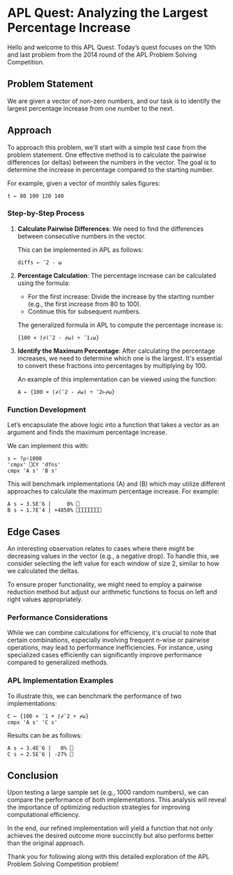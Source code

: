 
# APL Quest: Analyzing the Largest Percentage Increase

Hello and welcome to this APL Quest. Today’s quest focuses on the 10th and last problem from the 2014 round of the APL Problem Solving Competition.

## Problem Statement

We are given a vector of non-zero numbers, and our task is to identify the largest percentage increase from one number to the next.

## Approach

To approach this problem, we'll start with a simple test case from the problem statement. One effective method is to calculate the pairwise differences (or deltas) between the numbers in the vector. The goal is to determine the increase in percentage compared to the starting number. 

For example, given a vector of monthly sales figures:
```apl
t ← 80 100 120 140
```

### Step-by-Step Process

1. **Calculate Pairwise Differences**: 
   We need to find the differences between consecutive numbers in the vector.

   This can be implemented in APL as follows:
   ```apl
   diffs ← ¯2 - ⍵
   ```

2. **Percentage Calculation**:
   The percentage increase can be calculated using the formula:
   - For the first increase: Divide the increase by the starting number (e.g., the first increase from 80 to 100).
   - Continue this for subsequent numbers.

   The generalized formula in APL to compute the percentage increase is:
   ```apl
   {100 × ⌈⌿(¯2 - ⌿⍵) ÷ ¯1↓⍵}
   ```

3. **Identify the Maximum Percentage**:
   After calculating the percentage increases, we need to determine which one is the largest. It's essential to convert these fractions into percentages by multiplying by 100.

   An example of this implementation can be viewed using the function:
   ```apl
   A ← {100 × ⌈⌿(¯2 - ⌿⍵) ÷ ¯2⊢⌿⍵}
   ```

### Function Development

Let’s encapsulate the above logic into a function that takes a vector as an argument and finds the maximum percentage increase. 

We can implement this with:
```apl
s ← ?⍴⍨1000
'cmpx' ⎕CY 'dfns'
cmpx 'A s' 'B s'
```

This will benchmark implementations \(A\) and \(B\) which may utilize different approaches to calculate the maximum percentage increase. For example:
```apl
A s → 3.5E¯6 |     0% ⎕                                       
B s → 1.7E¯4 | +4850% ⎕⎕⎕⎕⎕⎕⎕⎕
```

## Edge Cases

An interesting observation relates to cases where there might be decreasing values in the vector (e.g., a negative drop). To handle this, we consider selecting the left value for each window of size 2, similar to how we calculated the deltas.

To ensure proper functionality, we might need to employ a pairwise reduction method but adjust our arithmetic functions to focus on left and right values appropriately.

### Performance Considerations

While we can combine calculations for efficiency, it's crucial to note that certain combinations, especially involving frequent n-wise or pairwise operations, may lead to performance inefficiencies. For instance, using specialized cases efficiently can significantly improve performance compared to generalized methods.

### APL Implementation Examples

To illustrate this, we can benchmark the performance of two implementations:
```apl
C ← {100 × ¯1 + ⌈⌿¯2 ÷ ⌿⍵}
cmpx 'A s' 'C s'
```

Results can be as follows:
```apl
A s → 3.4E¯6 |   0% ⎕
C s → 2.5E¯6 | -27% ⎕
```

## Conclusion

Upon testing a large sample set (e.g., 1000 random numbers), we can compare the performance of both implementations. This analysis will reveal the importance of optimizing reduction strategies for improving computational efficiency.

In the end, our refined implementation will yield a function that not only achieves the desired outcome more succinctly but also performs better than the original approach.

Thank you for following along with this detailed exploration of the APL Problem Solving Competition problem!
